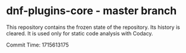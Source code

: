 # dnf-plugins-core - master branch

This repository contains the frozen state of the repository.
Its history is cleared. It is used only for static code
analysis with Codacy.

Commit Time: 1715613175